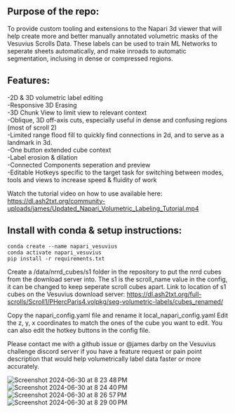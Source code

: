 ## Purpose of the repo:
To provide custom tooling and extensions to the Napari 3d viewer that will help create more and better manually annotated volumetric masks of the Vesuvius Scrolls Data. These labels can be used to train ML Networks to seperate sheets automatically, and make inroads to automatic segmentation, inclusing in dense or compressed regions.

## Features:
-2D & 3D volumetric label editing<br>
-Responsive 3D Erasing<br>
-3D Chunk View to limit view to relevant context<br>
-Oblique, 3D off-axis cuts, especially useful in dense and confusing regions (most of scroll 2)<br>
-Limited range flood fill to quickly find connections in 2d, and to serve as a landmark in 3d.<br>
-One button extended cube context<br>
-Label erosion & dilation<br>
-Connected Components seperation and preview<br>
-Editable Hotkeys specific to the target task for switching between modes, tools and views to increase speed & fluidity of work<br>

Watch the tutorial video on how to use available here: https://dl.ash2txt.org/community-uploads/james/Updated_Napari_Volumetric_Labeling_Tutorial.mp4 <br>

## Install with conda & setup instructions:

```
conda create --name napari_vesuvius
conda activate napari_vesuvius
pip install -r requirements.txt
```
Create a /data/nrrd_cubes/s1 folder in the repository to put the nrrd cubes from the download server into. The s1 is the scroll_name value in the config, it can be changed to keep seperate scroll cubes apart. Link to location of s1 cubes on the Vesuvius download server: https://dl.ash2txt.org/full-scrolls/Scroll1/PHercParis4.volpkg/seg-volumetric-labels/cubes_renamed/

Copy the napari_config.yaml file and rename it local_napari_config.yaml
Edit the z, y, x coordinates to match the ones of the cube you want to edit.
You can also edit the hotkey buttons in the config file. 

Please contact me with a github issue or @james darby on the Vesuvius challenge discord server if you have a feature request or pain point description that would help volumetrically label data faster or more accurately. 

![Screenshot 2024-06-30 at 8 23 48 PM](https://github.com/JamesDarby345/Volumetric_Vesuvius_Labelling/assets/49734270/10d8cd2d-50d9-4c08-b112-9579923354a6)
![Screenshot 2024-06-30 at 8 24 40 PM](https://github.com/JamesDarby345/Volumetric_Vesuvius_Labelling/assets/49734270/b2b552c1-70d9-4ae7-baf7-19f66a5852e6)
![Screenshot 2024-06-30 at 8 26 57 PM](https://github.com/JamesDarby345/Volumetric_Vesuvius_Labelling/assets/49734270/759d7816-b6f3-4967-bd5b-c8a0cd275b77)
![Screenshot 2024-06-30 at 8 29 00 PM](https://github.com/JamesDarby345/Volumetric_Vesuvius_Labelling/assets/49734270/471096b0-bdea-4d72-8616-8a1af9533977)
